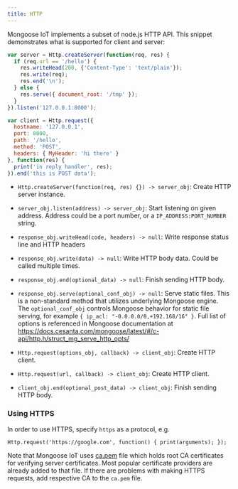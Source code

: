 ```yaml
---
title: HTTP
---
```


Mongoose IoT implements a subset of node.js HTTP API. This snippet demonstrates
what is supported for client and server:

```javascript
var server = Http.createServer(function(req, res) {
  if (req.url == '/hello') {
    res.writeHead(200, {'Content-Type': 'text/plain'});
    res.write(req);
    res.end('\n');
  } else {
    res.serve({ document_root: '/tmp' });
  }
}).listen('127.0.0.1:8000');

var client = Http.request({
  hostname: '127.0.0.1',
  port: 8000,
  path: '/hello',
  method: 'POST',
  headers: { MyHeader: 'hi there' }
}, function(res) {
  print('in reply handler', res);
}).end('this is POST data');
```


- `Http.createServer(function(req, res) {}) -> server_obj`: Create HTTP server
  instance.
- `server_obj.listen(address) -> server_obj`: Start listening on given address.
  Address could be a port number, or a `IP_ADDRESS:PORT_NUMBER` string.
- `response_obj.writeHead(code, headers) -> null`: Write response status line
  and HTTP headers
- `response_obj.write(data) -> null`: Write HTTP body data. Could be called
  multiple times.
- `response_obj.end(optional_data) -> null`: Finish sending HTTP body.
- `response_obj.serve(optional_conf_obj) -> null`: Serve static files.
This is a non-standard method that utilizes underlying Mongoose engine.
The `optional_conf_obj` controls Mongoose behavior for static file serving,
for example `{ ip_acl: "-0.0.0.0/0,+192.168/16" }`. Full list of options
is referenced in Mongoose documentation at
https://docs.cesanta.com/mongoose/latest/#/c-api/http.h/struct_mg_serve_http_opts/


- `Http.request(options_obj, callback) -> client_obj`: Create HTTP client.
- `Http.request(url, callback) -> client_obj`: Create HTTP client.
- `client_obj.end(optional_post_data) -> client_obj`: Finish sending HTTP body.


### Using HTTPS

In order to use HTTPS, specify `https` as a protocol, e.g.

```
Http.request('https://google.com', function() { print(arguments); });
```

Note that Mongoose IoT uses
[ca.pem](https://github.com/cesanta/iot/blob/master/fw/src/fs/ca.pem)
file which holds root CA certificates
for verifying server certificates. Most popular certificate providers are
already added to that file. If there are problems with making HTTPS requests,
add respective CA to the `ca.pem` file.

